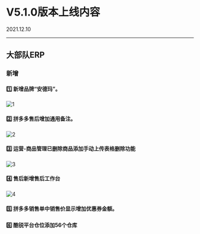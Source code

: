 # V5.1.0版本上线内容

2021.12.10

------

## 大部队ERP

### 新增

#### 1️⃣  新增品牌“安德玛”。
![1](https://luim-public.oss-cn-zhangjiakou.aliyuncs.com/release_docs/v5.1.0/1.png)

#### 2️⃣  拼多多售后增加通用备注。
![2](https://luim-public.oss-cn-zhangjiakou.aliyuncs.com/release_docs/v5.1.0/2.png)

#### 3️⃣  运营-商品管理已删除商品添加手动上传表格删除功能
![3](https://luim-public.oss-cn-zhangjiakou.aliyuncs.com/release_docs/v5.1.0/3.png)

#### 4️⃣  售后新增售后工作台

![4](https://luim-public.oss-cn-zhangjiakou.aliyuncs.com/release_docs/v5.1.0/4.png)
#### 5️⃣  拼多多销售单中销售价显示增加优惠券金额。

#### 6️⃣  酷锐平台仓位添加56个仓库